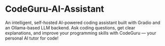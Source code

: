 # CodeGuru-AI-Assistant
An intelligent, self-hosted AI-powered coding assistant built with Gradio and an Ollama-based LLM backend. Ask coding questions, get clear explanations, and improve your programming skills with CodeGuru — your personal AI tutor for code!
